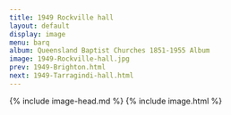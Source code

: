```yaml
---
title: 1949 Rockville hall
layout: default
display: image
menu: barq
album: Queensland Baptist Churches 1851-1955 Album
image: 1949-Rockville-hall.jpg
prev: 1949-Brighton.html
next: 1949-Tarragindi-hall.html
---
```

{% include image-head.md %}
{% include image.html %}